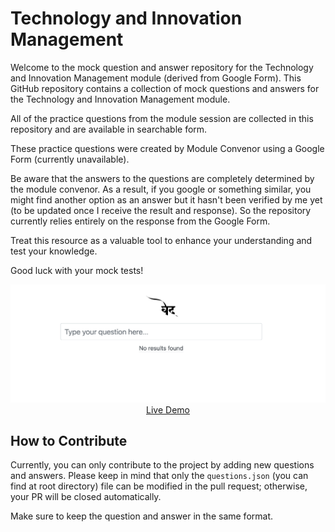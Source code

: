 # Technology and Innovation Management
Welcome to the mock question and answer repository for the Technology and Innovation Management module (derived from Google Form).  This GitHub repository contains a collection of mock questions and answers for the Technology and Innovation Management module.

All of the practice questions from the module session are collected in this repository and are available in searchable form.

These practice questions were created by Module Convenor using a Google Form (currently unavailable).

Be aware that the answers to the questions are completely determined by the module convenor. As a result, if you google or something similar, you might find another option as an answer but it hasn't been verified by me yet (to be updated once I receive the result and response). So the repository currently relies entirely on the response from the Google Form.

Treat this resource as a valuable tool to enhance your understanding and test your knowledge.

Good luck with your mock tests!
<center>
<img src="index-page-img.png" alt="index-page-img" style="zoom:50%;" />
<a href="https://esh07.github.io/Innovation-Technology-q-a/">Live Demo</a>
</center>

## How to Contribute

Currently, you can only contribute to the project by adding new questions and answers. Please keep in mind that only the `questions.json` (you can find at root directory) file can be modified in the pull request; otherwise, your PR will be closed automatically.

Make sure to keep the question and answer in the same format.
